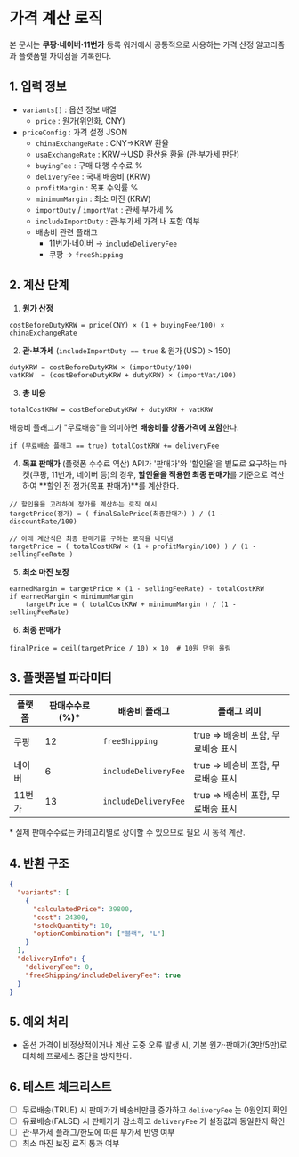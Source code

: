 # 가격 계산 로직

본 문서는 **쿠팡·네이버·11번가** 등록 워커에서 공통적으로 사용하는 가격 산정 알고리즘과 플랫폼별 차이점을 기록한다.

## 1. 입력 정보
- `variants[]` : 옵션 정보 배열
    - `price`   : 원가(위안화, CNY)
- `priceConfig` : 가격 설정 JSON
    - `chinaExchangeRate`  : CNY→KRW 환율
    - `usaExchangeRate`    : KRW→USD 환산용 환율 (관·부가세 판단)
    - `buyingFee`          : 구매 대행 수수료 %
    - `deliveryFee`        : 국내 배송비 (KRW)
    - `profitMargin`       : 목표 수익률 %
    - `minimumMargin`      : 최소 마진 (KRW)
    - `importDuty` / `importVat` : 관세·부가세 %
    - `includeImportDuty`  : 관·부가세 가격 내 포함 여부
    - 배송비 관련 플래그
        - 11번가·네이버 → `includeDeliveryFee`
        - 쿠팡         → `freeShipping`

## 2. 계산 단계
1. **원가 산정**
```text
costBeforeDutyKRW = price(CNY) × (1 + buyingFee/100) × chinaExchangeRate
```
2. **관·부가세**  (`includeImportDuty == true` & 원가 (USD) > 150)
```text
dutyKRW = costBeforeDutyKRW × (importDuty/100)
vatKRW  = (costBeforeDutyKRW + dutyKRW) × (importVat/100)
```
3. **총 비용**
```text
totalCostKRW = costBeforeDutyKRW + dutyKRW + vatKRW
```
   배송비 플래그가 "무료배송"을 의미하면 **배송비를 상품가격에 포함**한다.
```text
if (무료배송 플래그 == true) totalCostKRW += deliveryFee
```
4. **목표 판매가** (플랫폼 수수료 역산)
API가 '판매가'와 '할인율'을 별도로 요구하는 마켓(쿠팡, 11번가, 네이버 등)의 경우, **할인율을 적용한 최종 판매가**를 기준으로 역산하여 **할인 전 정가(목표 판매가)**를 계산한다.

```text
// 할인율을 고려하여 정가를 계산하는 로직 예시
targetPrice(정가) = ( finalSalePrice(최종판매가) ) / (1 - discountRate/100)

// 아래 계산식은 최종 판매가를 구하는 로직을 나타냄
targetPrice = ( totalCostKRW × (1 + profitMargin/100) ) / (1 - sellingFeeRate )
```
5. **최소 마진 보장**
```text
earnedMargin = targetPrice × (1 - sellingFeeRate) - totalCostKRW
if earnedMargin < minimumMargin
    targetPrice = ( totalCostKRW + minimumMargin ) / (1 - sellingFeeRate)
```
6. **최종 판매가**
```text
finalPrice = ceil(targetPrice / 10) × 10  # 10원 단위 올림
```

## 3. 플랫폼별 파라미터
| 플랫폼 | 판매수수료(%)* | 배송비 플래그 | 플래그 의미 |
|--------|---------------|--------------|-------------|
| 쿠팡   | 12            | `freeShipping`      | true ⇒ 배송비 포함, 무료배송 표시 |
| 네이버 | 6             | `includeDeliveryFee`| true ⇒ 배송비 포함, 무료배송 표시 |
| 11번가 | 13            | `includeDeliveryFee`| true ⇒ 배송비 포함, 무료배송 표시 |

\* 실제 판매수수료는 카테고리별로 상이할 수 있으므로 필요 시 동적 계산.

## 4. 반환 구조
```json
{
  "variants": [
    {
      "calculatedPrice": 39800,
      "cost": 24300,
      "stockQuantity": 10,
      "optionCombination": ["블랙", "L"]
    }
  ],
  "deliveryInfo": {
    "deliveryFee": 0,
    "freeShipping/includeDeliveryFee": true
  }
}
```

## 5. 예외 처리
- 옵션 가격이 비정상적이거나 계산 도중 오류 발생 시, 기본 원가·판매가(3만/5만)로 대체해 프로세스 중단을 방지한다.

## 6. 테스트 체크리스트
- [ ] 무료배송(TRUE) 시 판매가가 배송비만큼 증가하고 `deliveryFee` 는 0원인지 확인
- [ ] 유료배송(FALSE) 시 판매가가 감소하고 `deliveryFee` 가 설정값과 동일한지 확인
- [ ] 관·부가세 플래그/한도에 따른 부가세 반영 여부
- [ ] 최소 마진 보장 로직 통과 여부

